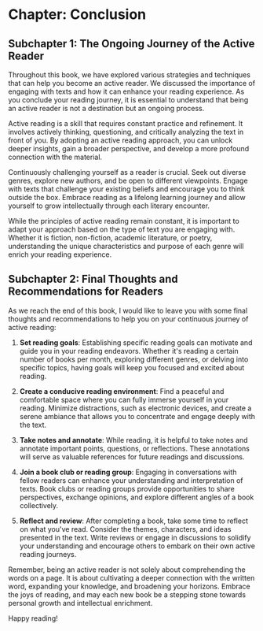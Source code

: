 Chapter: Conclusion
===================

Subchapter 1: The Ongoing Journey of the Active Reader
------------------------------------------------------

Throughout this book, we have explored various strategies and techniques that can help you become an active reader. We discussed the importance of engaging with texts and how it can enhance your reading experience. As you conclude your reading journey, it is essential to understand that being an active reader is not a destination but an ongoing process.

Active reading is a skill that requires constant practice and refinement. It involves actively thinking, questioning, and critically analyzing the text in front of you. By adopting an active reading approach, you can unlock deeper insights, gain a broader perspective, and develop a more profound connection with the material.

Continuously challenging yourself as a reader is crucial. Seek out diverse genres, explore new authors, and be open to different viewpoints. Engage with texts that challenge your existing beliefs and encourage you to think outside the box. Embrace reading as a lifelong learning journey and allow yourself to grow intellectually through each literary encounter.

While the principles of active reading remain constant, it is important to adapt your approach based on the type of text you are engaging with. Whether it is fiction, non-fiction, academic literature, or poetry, understanding the unique characteristics and purpose of each genre will enrich your reading experience.

Subchapter 2: Final Thoughts and Recommendations for Readers
------------------------------------------------------------

As we reach the end of this book, I would like to leave you with some final thoughts and recommendations to help you on your continuous journey of active reading:

1. **Set reading goals**: Establishing specific reading goals can motivate and guide you in your reading endeavors. Whether it's reading a certain number of books per month, exploring different genres, or delving into specific topics, having goals will keep you focused and excited about reading.

2. **Create a conducive reading environment**: Find a peaceful and comfortable space where you can fully immerse yourself in your reading. Minimize distractions, such as electronic devices, and create a serene ambiance that allows you to concentrate and engage deeply with the text.

3. **Take notes and annotate**: While reading, it is helpful to take notes and annotate important points, questions, or reflections. These annotations will serve as valuable references for future readings and discussions.

4. **Join a book club or reading group**: Engaging in conversations with fellow readers can enhance your understanding and interpretation of texts. Book clubs or reading groups provide opportunities to share perspectives, exchange opinions, and explore different angles of a book collectively.

5. **Reflect and review**: After completing a book, take some time to reflect on what you've read. Consider the themes, characters, and ideas presented in the text. Write reviews or engage in discussions to solidify your understanding and encourage others to embark on their own active reading journeys.

Remember, being an active reader is not solely about comprehending the words on a page. It is about cultivating a deeper connection with the written word, expanding your knowledge, and broadening your horizons. Embrace the joys of reading, and may each new book be a stepping stone towards personal growth and intellectual enrichment.

Happy reading!
